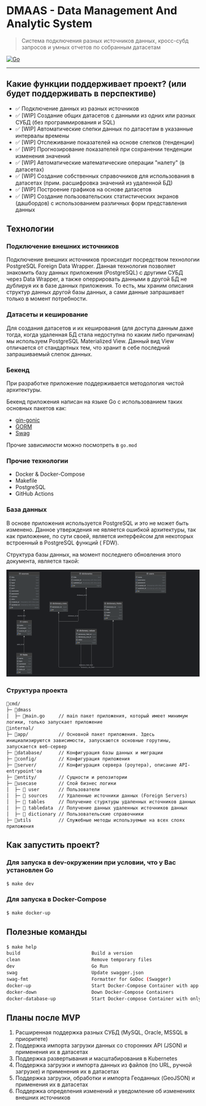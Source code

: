# DMAAS - Data Management And Analytic System

> Система подключения разных источников данных, кросс-субд запросов и умных отчетов по собранным датасетам

[![Go](https://github.com/Mubiridziri/dmaas/actions/workflows/go.yml/badge.svg)](https://github.com/Mubiridziri/dmaas/actions/workflows/go.yml)
____

## Какие функции поддерживает проект? (или будет поддерживать в перспективе)

- ✅ Подключение данных из разных источников
- ✅ [WIP] Создание общих датасетов с данными из одних или разных СУБД (без программирования и SQL)
- ✅ [WIP] Автоматические слепки данных по датасетам в указанные интервалы времены
- ✅ [WIP] Отслеживание показателей на основе слепков (тенденции)
- ✅ [WIP] Прогнозирование показателей при сохранении тенденции изменения значений
- ✅ [WIP] Автоматические математические операции "налету" (в датасетах)
- ✅ [WIP] Создание собственных справочников для использования в датасетах (прим. расшифровка значений из удаленной БД)
- ✅ [WIP] Построение графиков на основе датасетов
- ✅ [WIP] Создание пользовательских статистических экранов (дашбордов) с использованием различных форм представления
  данных

## Технологии

### Подключение внешних источников

Подключение внешних источников происходит посредством технологии PostgreSQL Foreign Data Wrapper. Данная технология
позволяет знакомить базу данных приложения (PostgreSQL) с другими СУБД через Data Wrapper, а также оперрировать
данными в другой БД не дублируя их в базе данных приложения. То есть, мы храним описания структур данных другой базы
данных, а
сами данные запрашивает только в момент потребности.

### Датасеты и кеширование

Для создания датасетов и их кеширования (для доступа данным даже тогда, когда удаленная БД стала недоступна по каким
либо причинам)
мы используем PostgreSQL Materialized View. Данный вид View отличается от стандартных тем, что хранит в себе последний
запрашиваемый слепок данных.

### Бекенд

При разработке приложение поддерживается методология чистой архитектуры. 

Бекенд приложения написан на языке Go с использованием таких основных пакетов как:

- [gin-gonic](https://github.com/gin-gonic/gin)
- [GORM](https://gorm.io/)
- [Swag](https://github.com/swaggo/swag)

Прочие зависимости можно посмотреть в `go.mod`

### Прочие технологии

- Docker & Docker-Compose
- Makefile
- PostgreSQL
- GitHub Actions

### База данных

В основе приложения используется PostgreSQL и это не может быть изменено. Данное утверждения не является ошибкой
архитектуры, так как приложение, по сути своей, является интерфейсом для некоторых встроенный в PostgreSQL функций (
FDW).

Структура базы данных, на момент последнего обновления этого документа, является такой:

![Database Structure](docs/dmaas_db.png)

### Структура проекта

```text
📂cmd/
├─ 📂dmass
│  ├─ 📄main.go     // main пакет приложения, который имеет минимум логики, только запускает приложение
📂internal/
├─ 📂app/           // Основной пакет приложения. Здесь инициализируются зависимости, запускаются основные горутины, запускается веб-сервер
├─ 📂database/      // Конфигурация базы данных и миграции
├─ 📂config/        // Конфигурация приложения
├─ 📂server/        // Конфигурация сервера (роутера), описание API-entrypoint'ов
├─ 📂entity/        // Сущности и репозитории
├─ 📂usecase        // Слой бизнес логики
│  ├─ 📂 user       // Пользователи
│  ├─ 📂 sources    // Удаленные источники данных (Foreign Servers)
│  ├─ 📂 tables     // Получение стурктуры удаленных источников данных
│  ├─ 📂 tabledata  // Получение данных удаленных источников данных
│  ├─ 📂 dictionary // Пользовательские справочники
├─ 📂utils          // Служебные методы используемые на всех слоях приложения

```

## Как запустить проект?

### Для запуска в dev-окружении при условии, что у Вас установлен Go

```bash
$ make dev
```

### Для запуска в Docker-Compose

```bash
$ make docker-up
```

## Полезные команды

```bash
$ make help
build                          Build a version
clean                          Remove temporary files
dev                            Go Run
swag                           Update swagger.json
swag-fmt                       Formatter for GoDoc (Swagger)
docker-up                      Start Docker-Compose Container with app & database
docker-down                    Down Docker-Compose Containers
docker-database-up             Start Docker-compose Container with only database service
```

## Планы после MVP

1. Расширенная поддержка разных СУБД (MySQL, Oracle, MSSQL в приоритете)
2. Поддержка импорта загрузки данных со сторонних API (JSON) и применения их в датасетах
3. Поддержка развертывания и масштабирования в Kubernetes
4. Поддержка загрузки и импорта данных из файлов (по URL, ручной загрузке) и применения их в датасетах
5. Поддержка загрузки, обработки и импорта Геоданных (GeoJSON) и применения их в датасетах
6. Поддержка определения изменений и уведомление об изменениях внешних источников 